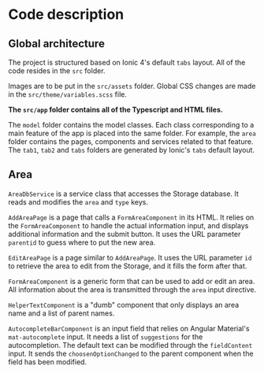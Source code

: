 # Code description

## Global architecture

The project is structured based on Ionic 4's default `tabs` layout.
All of the code resides in the `src` folder.

Images are to be put in the `src/assets` folder.
Global CSS changes are made in the `src/theme/variables.scss` file.

**The `src/app` folder contains all of the Typescript and HTML files.**

The `model` folder contains the model classes.
Each class corresponding to a main feature of the app is placed into the same folder. For example, the `area` folder contains the pages, components and services related to that feature.
The `tab1`, `tab2` and `tabs` folders are generated by Ionic's `tabs` default layout.

## Area

`AreaDbService` is a service class that accesses the Storage database. It reads and modifies the `area` and `type` keys.

`AddAreaPage` is a page that calls a `FormAreaComponent` in its HTML. It relies on the `FormAreaComponent` to handle the actual information input, and displays additional information and the submit button.
It uses the URL parameter `parentid` to guess where to put the new area.

`EditAreaPage` is a page similar to `AddAreaPage`. It uses the URL parameter `id` to retrieve the area to edit from the Storage, and it fills the form after that.

`FormAreaComponent` is a generic form that can be used to add or edit an area. All information about the area is transmitted through the `area` input directive.

`HelperTextComponent` is a "dumb" component that only displays an area name and a list of parent names.

`AutocompleteBarComponent` is an input field that relies on Angular Material's `mat-autocomplete` input. It needs a list of `suggestions` for the autocompletion. The default text can be modified through the `fieldContent` input. It sends the `choosenOptionChanged` to the parent component when the field has been modified.
